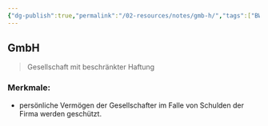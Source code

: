 ```yaml
---
{"dg-publish":true,"permalink":"/02-resources/notes/gmb-h/","tags":["BWL"],"noteIcon":"","updated":"2025-07-12T13:31:41.000+02:00"}
---
```


## GmbH 
> Gesellschaft mit beschränkter Haftung

### Merkmale: 
- persönliche Vermögen der Gesellschafter im Falle von Schulden der Firma werden geschützt.
